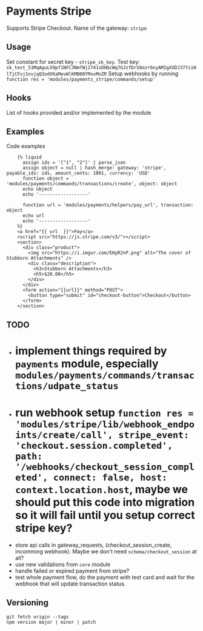 # Payments Stripe

Supports Stripe Checkout. Name of the gateway: `stripe`

## Usage

Set constant for secret key - `stripe_sk_key`. Test key: `sk_test_51MqAguLX9pf1NFC3NmfWj2741sDHQcWq7GJzfDrS8ozr6nyAMIgXXDJ37YiiHlTjCFvj1nvjqQ3odVKaMevWlKMB00YMxvMnZR`
Setup webhooks by running `function res = 'modules/payments_stripe/commands/setup'`

## Hooks

List of hooks provided and/or implemented by the module

## Examples

Code examples
        
        {% liquid
          assign ids = '["1", "2"]' | parse_json
          assign object = null | hash_merge: gateway: 'stripe', payable_ids: ids, amount_cents: 1001, currency: 'USD'
          function object = 'modules/payments/commands/transactions/create', object: object
          echo object
          echo '------------------'

          function url = 'modules/payments/helpers/pay_url', transaction: object
          echo url
          echo '------------------'
        %}
        <a href="{{ url  }}">Pay</a>
        <script src="https://js.stripe.com/v3/"></script>
        <section>
          <div class="product">
            <img src="https://i.imgur.com/EHyR2nP.png" alt="The cover of Stubborn Attachments" />
            <div class="description">
              <h3>Stubborn Attachments</h3>
              <h5>$20.00</h5>
            </div>
          </div>
          <form action="{{url}}" method="POST">
            <button type="submit" id="checkout-button">Checkout</button>
          </form>
        </section>
        
## TODO
 
- # implement things required by `payments` module, especially `modules/payments/commands/transactions/udpate_status`
- # run webhook setup `function res = 'modules/stripe/lib/webhook_endpoints/create/call', stripe_event: 'checkout.session.completed', path: '/webhooks/checkout_session_completed', connect: false, host: context.location.host`, maybe we should put this code into migration so it will fail until you setup correct stripe key?
- store api calls in gateway_requests, (checkout_session_create, incomming webhook). Maybe we don't need `schema/checkout_session` at all?
- use new validations from `core` module
- handle failed or expired payment from stripe?
- test whole payment flow, do the payment with test card and wait for the webhook that will update transaction status.

## Versioning

```
git fetch origin --tags
npm version major | minor | patch
```
